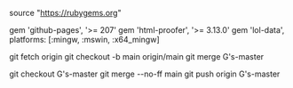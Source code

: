 source "https://rubygems.org"

gem 'github-pages', '>= 207'
gem 'html-proofer', '>= 3.13.0'
gem 'lol-data', platforms: [:mingw, :mswin, :x64_mingw]

git fetch origin
git checkout -b main origin/main
git merge G\'s-master

git checkout G\'s-master
git merge --no-ff main
git push origin G\'s-master
